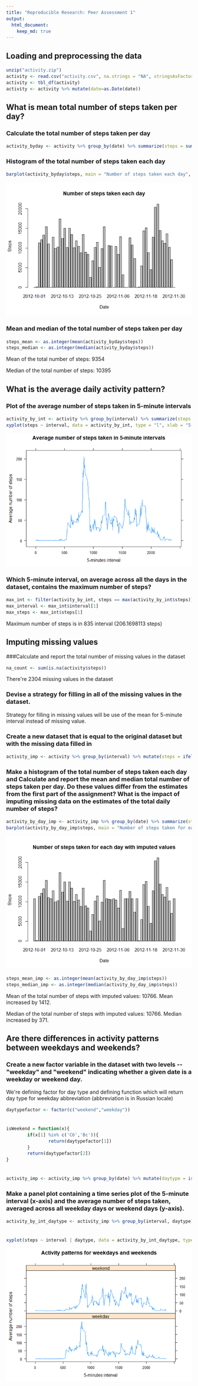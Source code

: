 ```yaml
---
title: "Reproducible Research: Peer Assessment 1"
output: 
  html_document:
    keep_md: true
---
```


## Loading and preprocessing the data

```r
unzip("activity.zip")
activity <- read.csv("activity.csv", na.strings = "NA", stringsAsFactors = FALSE)
activity <- tbl_df(activity)
activity <- activity %>% mutate(date=as.Date(date))
```

## What is mean total number of steps taken per day?

### Calculate the total number of steps taken per day


```r
activity_byday <- activity %>% group_by(date) %>% summarize(steps = sum(steps, na.rm = TRUE))
```

### Histogram of the total number of steps taken each day


```r
barplot(activity_byday$steps, main = "Number of steps taken each day", xlab = "Date" , ylab = "Steps", names.arg = activity_byday$date)
```

![](figure/hist_total_number_of_steps-1.png)<!-- -->

### Mean and median of the total number of steps taken per day


```r
steps_mean <- as.integer(mean(activity_byday$steps))
steps_median <- as.integer(median(activity_byday$steps))
```

Mean of the total number of steps: 9354

Median of the total number of steps: 10395

## What is the average daily activity pattern?

### Plot of the average number of steps taken in 5-minute intervals


```r
activity_by_int <- activity %>% group_by(interval) %>% summarize(steps = mean(steps, na.rm = TRUE))
xyplot(steps ~ interval, data = activity_by_int, type = "l", xlab = "5-minutes interval", ylab = "Average number of steps", main = "Average number of steps taken in 5-minute intervals")
```

![](figure/plot_avg_steps_5-min-1.png)<!-- -->

### Which 5-minute interval, on average across all the days in the dataset, contains the maximum number of steps?

```r
max_int <- filter(activity_by_int, steps == max(activity_by_int$steps))
max_interval <- max_int$interval[1]
max_steps <- max_int$steps[1]
```

Maximum number of steps is in 835 interval (206.1698113 steps)

## Imputing missing values

###Calculate and report the total number of missing values in the dataset


```r
na_count <- sum(is.na(activity$steps))
```
There're 2304 missing values in the dataset

### Devise a strategy for filling in all of the missing values in the dataset. 

Strategy for filling in missing values will be use of the mean for 5-minute interval instead of missing value.

### Create a new dataset that is equal to the original dataset but with the missing data filled in

```r
activity_imp <- activity %>% group_by(interval) %>% mutate(steps = ifelse(is.na(steps), mean(steps, na.rm = TRUE), steps))
```

### Make a histogram of the total number of steps taken each day and Calculate and report the mean and median total number of steps taken per day. Do these values differ from the estimates from the first part of the assignment? What is the impact of imputing missing data on the estimates of the total daily number of steps?


```r
activity_by_day_imp <- activity_imp %>% group_by(date) %>% summarize(steps = sum(steps, na.rm = TRUE))
barplot(activity_by_day_imp$steps, main = "Number of steps taken for each day with imputed values", xlab = "Date" , ylab = "Steps", names.arg = activity_by_day_imp$date)
```

![](figure/hist_total_number_of_steps_imputed-1.png)<!-- -->

```r
steps_mean_imp <- as.integer(mean(activity_by_day_imp$steps))
steps_median_imp <- as.integer(median(activity_by_day_imp$steps))
```

Mean of the total number of steps with imputed values: 10766.  Mean increased by 1412.

Median of the total number of steps with imputed values: 10766. Median increased by 371.

## Are there differences in activity patterns between weekdays and weekends?

### Create a new factor variable in the dataset with two levels -- "weekday" and "weekend" indicating whether a given date is a weekday or weekend day.

We're defining factor for day type and defining function which will return day type for weekday abbreviation (abbreviation is in Russian locale)


```r
daytypefactor <- factor(c("weekend","weekday"))


isWeekend = function(x){
        if(x[1] %in% c('Сб','Вс')){
                return(daytypefactor[1])
        }
        return(daytypefactor[2])
}


activity_imp <- activity_imp %>% group_by(date) %>% mutate(daytype = isWeekend(weekdays(date, TRUE)))
```


### Make a panel plot containing a time series plot of the 5-minute interval (x-axis) and the average number of steps taken, averaged across all weekday days or weekend days (y-axis).


```r
activity_by_int_daytype <- activity_imp %>% group_by(interval, daytype) %>% summarize(steps = mean(steps, na.rm = TRUE))


xyplot(steps ~ interval | daytype, data = activity_by_int_daytype, type = "l", xlab = "5-minutes interval", ylab = "Average number of steps", main = "Activity patterns for weekdays and weekends", layout = c(1, 2))
```

![](figure/plot_avg_steps_by_daytype-1.png)<!-- -->

